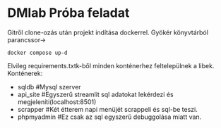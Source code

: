 # DMlab Próba feladat
Gitről clone-ozás után projekt indítása dockerrel. Gyökér könyvtárból parancssor->
```
docker compose up-d

```

Elvileg requirements.txtk-ből minden konténerhez feltelepülnek a libek.
Konténerek:
- sqldb #Mysql szerver
- api_site #Egyszerű streamlit sql adatokat lekérdezi és megjeleníti(localhost:8501)
- scrapper #Két étterem napi menüjét scrappeli és sql-be teszi.
- phpmyadmin #Ez csak az sql egyszerű debuggolása miatt van.